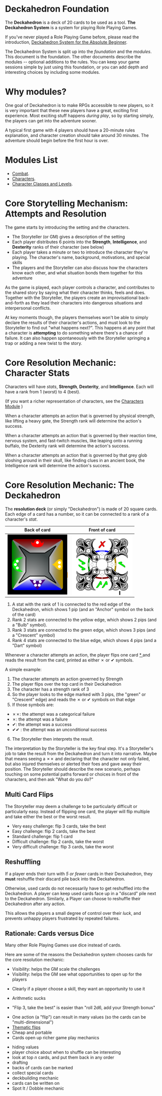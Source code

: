 # Deckahedron Foundation

The **Deckahedron** is a deck of 20 cards to be used as a tool.
**The Deckahedron System** is a system for playing Role Playing Games.

If you've never played a Role Playing Game before, please read
the introduction,
[Deckahedron System for the Absolute Beginner](absolute_beginner.md).

The Deckahedron System is split up into the *foundation* and the *modules*.
This document is the foundation.  The other documents describe the
modules -- optional additions to the rules.  You can keep your
game sessions simple by just using this foundation, or you can
add depth and interesting choices by including some modules.

# Why modules?

One goal of Deckahedron is to make RPGs accessible to new players, so
it is very important that these new players have a great, exciting first
experience.  Most exciting stuff happens *during play*, so by starting
simply, the players can get into the adventure sooner.

A typical first game with 4 players should have a 20-minute rules explanation,
and character creation should take around 30 minutes.  The adventure
should begin before the first hour is over.

# Modules List

 * [Combat](mod_combat.md).
 * [Characters](mod_characters.md).
 * [Character Classes and Levels](mod_levels.md).



# Core Storytelling Mechanism: Attempts and Resolution

The game starts by introducing the setting and the characters.

 * The Storyteller (or GM) gives a description of the setting
 * Each player distributes 6 points into the **Strength**, **Intelligence**,
   and **Dexterity** ranks of their character (see below)
 * Each player takes a minute or two to introduce the character they're
   playing.  The character's name, background, motivations, and special skills
 * The players and the Storyteller can also discuss how the characters
   know each other, and what situation bonds them together for this adventure

As the game is played, each player controls a character, and contributes
to the shared story by saying what their character thinks, feels and does.
Together with the Storyteller, the players create an improvisational
back-and-forth as they lead their characters into dangerous situations
and interpersonal conflicts.

At key moments though, the players themselves won't be able to simply declare
the results of their character's actions, and must look to the Storyteller
to find out "what happens next?". This happens at any point that a
character is **attempting** to do something where there's a chance of
failure.  It can also happen spontaneously with the Storyteller springing a
trap or adding a new twist to the story.

# Core Resolution Mechanic: Character Stats

Characters will have *stats*, **Strength**, **Dexterity**,
and **Intelligence**.  Each will have a rank from 1 (worst) to 4 (best).

(If you want a richer representation of characters, see the
[Characters Module](mod_characters.md)
)

When a character attempts an action that is governed by physical strength,
like lifting a heavy gate, the Strength rank will determine the action's
success.

When a character attempts an action that is governed by their reaction
time, nervous system, and fast-twitch muscles,
like leaping onto a running buffalo, the Dexterity rank will
determine the action's success.

When a character attempts an action that is governed by that
grey glob sloshing around in their skull,
like finding clues in an ancient book, the Intelligence
rank will determine the action's success.

# Core Resolution Mechanic: The Deckahedron

The **resolution deck** (or simply "Deckahedron") is made of 20
square cards.
Each edge of a card has a number, so it can be connected to a
rank of a character's *stat*.

Back of card                      | Front of card
----------------------------------|----------------------------------------
![Card Back](images/back_200.png) | ![Card Front](images/front_19_200.png)

 1. A stat with the rank of 1 is connected to the red edge of the
    Deckahedron, which shows 1 pip
    (and an "Anchor" symbol on the back of the card)
 2. Rank 2 stats are connected to the yellow edge, which shows 2
    pips (and a "Bulb" symbol).
 3. Rank 3 stats are connected to the green edge, which shows 3
    pips (and a "Crescent" symbol)
 4. Rank 4 stats are connected to the blue edge, which shows 4
    pips (and a "Dart" symbol)

Whenever a character attempts an action, the player flips one card
[ * ](#multi-card-flips)
and reads the result from the card, printed as either ✗ or ✔ symbols.

A simple example:

 1. The character attempts an action governed by Strength
 2. The player flips over the top card in their Deckahedron
 3. The character has a strength rank of 3
 4. So the player looks to the edge marked with 3 pips,
    (the "green" or "Crescent" edge)
    and reads the ✗ or ✔ symbols on that edge
 5. If those symbols are:
  * ✗✗: the attempt was a categorical failure
  * ✗: the attempt was a failure
  * ✔: the attempt was a success
  * ✔✔ : the attempt was an unconditional success
 6. The Storyteller then interprets the result.

The interpretation by the Storyteller is the key final step.  It's a
Storyteller's job to take the result from the Deckahedron and turn it
into narrative.  Maybe that means seeing a ✗✗ and declaring that the
character not only failed, but also injured themselves or alerted their
foes and gave away their position. The Storyteller should describe the
new scenario, perhaps touching on some potential paths forward or choices
in front of the characters, and then ask "What do you do?"

## Multi Card Flips

The Storyteller may deem a challenge to be particularly difficult or
particularly easy.  Instead of flipping one card, the player will flip
multiple and take either the best or the worst result.

 * Very easy challenge: flip 3 cards, take the best
 * Easy challenge: flip 2 cards, take the best
 * Standard challenge: flip 1 card
 * Difficult challenge: flip 2 cards, take the worst
 * Very difficult challenge: flip 3 cards, take the worst

## Reshuffling

If a player ends their turn with *5 or fewer* cards in their Deckahedron,
they **must** reshuffle their discard pile back into the Deckahedron.

Otherwise, used cards do not necessarily have to get reshuffled into
the Deckahedron. A player can keep used cards face up in a "discard" pile
next to the Deckahedron.  Similarly, a Player can choose to reshuffle
their Deckahedron after any action.

This allows the players a small degree of control over their *luck*, and
prevents unhappy players frustrated by repeated failures.

## Rationale: Cards versus Dice

Many other Role Playing Games use dice instead of cards.

Here are some of the reasons the Deckahedron system chooses cards for the
core resolution mechanic:

 * Visibility: helps the GM scale the challenges
 * Visibility: helps the GM see what opportunities to open up for the players
  - Clearly if a player choose a skill, they want an opportunity to use it
 * Arithmetic sucks
  - "Flip 3, take the best" is easier than "roll 2d6, add your Strength bonus"
 * One action (a "flip") can result in many values
   (so the cards can be "multi-dimensional")
 * [Thematic flips](mod_thematic_flips.md)
 * Cheap and portable
 * Cards open up richer game play mechanics
  - hiding values
  - player choice about when to shuffle can be interesting
  - look at top *n* cards, and put them back in any order
  - drafting
  - backs of cards can be marked
  - collect special cards
  - deckbuilding mechanic
  - cards can be written on
  - Spot It / Dobble mechanic

